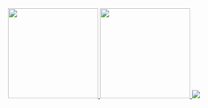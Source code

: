 <div align="center">
  <a href="https://github.com/bacanhim/">
  <img height="180em" src="https://github-readme-stats.vercel.app/api?username=bacanhim&theme=github_dark&show_icons=true&count_private=true"/>
  <img height="180em" src="https://github-readme-stats.vercel.app/api/top-langs/?username=bacanhim&layout=compact&theme=github_dark&langs_count=6"/>
  <img src="https://github.com/bacanhim/bacanhim/blob/output/github-contribution-grid-snake.svg"/>
</div>

  
